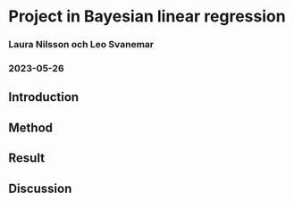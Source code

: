 # Project in Bayesian linear regression
### Laura Nilsson och Leo Svanemar 
### 2023-05-26


## Introduction

## Method

## Result

## Discussion